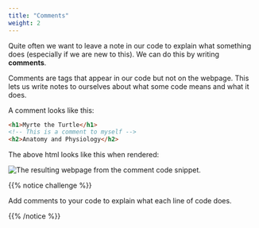 ```yaml
---
title: "Comments"
weight: 2
---
```


Quite often we want to leave a note in our code to explain what something does (especially if we are new to this).
We can do this by writing **comments**.

Comments are tags that appear in our code but not on the webpage.
This lets us write notes to ourselves about what some code means and what it does.


A comment looks like this:

```html
<h1>Myrte the Turtle</h1>
<!-- This is a comment to myself -->
<h2>Anatomy and Physiology</h2>
```

The above html looks like this when rendered:

![The resulting webpage from the comment code snippet.](../../images/comments.png)

{{% notice challenge %}}

Add comments to your code to explain what each line of code does.

{{% /notice %}}
